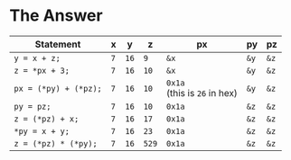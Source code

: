 # The Answer

Statement | x | y | z | px | py | pz 
----------|---|---|---|----|----|----
`y = x + z;` | `7` | `16` | `9` |  `&x` |  `&y` |  `&z`
`z = *px + 3;` | `7` | `16` | `10` |  `&x` |  `&y` |  `&z`
`px = (*py) + (*pz);` | `7` | `16` |  `10` |  `0x1a` <br> (this is `26` in hex) |  `&y` |  `&z`
`py = pz;` | `7` | `16` | `10` |  `0x1a` |  `&z` |  `&z`
`z = (*pz) + x;` | `7` | `16` | `17`  |  `0x1a` |  `&z` |  `&z`
`*py = x + y;` | `7` | `16` | `23`  |  `0x1a` |  `&z` |  `&z`
`z = (*pz) * (*py);` | `7` | `16` | `529`  |  `0x1a` |  `&z` |  `&z`
